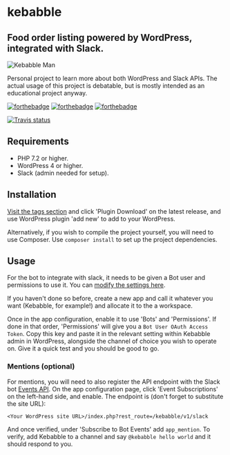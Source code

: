 # kebabble
## Food order listing powered by WordPress, integrated with Slack.

![Kebabble Man][KM]

Personal project to learn more about both WordPress and Slack APIs. The actual
usage of this project is debatable, but is mostly intended as an educational
project anyway.

[![forthebadge][F1]][FU]
[![forthebadge][F2]][FU]
[![forthebadge][F3]][FU]

[![Travis status](https://api.travis-ci.org/soup-bowl/kebabble.svg?branch=ci-dev)][CI]

## Requirements
* PHP 7.2 or higher.
* WordPress 4 or higher.
* Slack (admin needed for setup).

## Installation
[Visit the tags section][2] and click 'Plugin Download' on the latest release, 
and use WordPress plugin 'add new' to add to your WordPress.

Alternatively, if you wish to compile the project yourself, you will need to
use Composer. Use `composer install` to set up the project dependencies.

## Usage
For the bot to integrate with slack, it needs to be given a Bot user and
permissions to use it. You can [modify the settings here][1].

If you haven't done so before, create a new app and call it whatever you want 
(Kebabble, for example!) and allocate it to the a workspace. 

Once in the app configuration, enable it to use 'Bots' and 'Permissions'. If 
done in that order, 'Permissions' will give you a `Bot User OAuth Access Token`. 
Copy this key and paste it in the relevant setting within Kebabble admin in 
WordPress, alongside the channel of choice you wish to operate on. Give it a 
quick test and you should be good to go.

### Mentions (optional)
For mentions, you will need to also register the API endpoint with the Slack bot 
[Events API][3]. On the app configuration page, click 'Event Subscriptions' on 
the left-hand side, and enable. The endpoint is (don't forget to substitute the 
site URL):

`<Your WordPress site URL>/index.php?rest_route=/kebabble/v1/slack`

And once verified, under 'Subscribe to Bot Events' add `app_mention`. To verify,
add Kebabble to a channel and say `@kebabble hello world` and it should respond 
to you.

[1]: https://api.slack.com/apps
[2]: https://gitlab.com/soup-bowl/kebabble/tags
[3]: https://api.slack.com/events-api

[KM]: https://www.soupbowl.io/wp-content/uploads/2018/04/kebabbleman.png

[CI]: https://travis-ci.org/soup-bowl/kebabble
[FU]: https://forthebadge.com
[F1]: https://forthebadge.com/images/badges/gluten-free.svg
[F2]: https://forthebadge.com/images/badges/built-with-grammas-recipe.svg
[F3]: https://forthebadge.com/images/badges/compatibility-club-penguin.svg